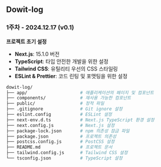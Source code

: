 ## Dowit-log

### 1주차 - 2024.12.17 (v0.1)

**프로젝트 초기 설정**

-   **Next.js**: 15.1.0 버전
-   **TypeScript**: 타입 안전한 개발을 위한 설정
-   **Tailwind CSS**: 유틸리티 우선의 CSS 스타일링
-   **ESLint & Prettier**: 코드 린팅 및 포맷팅을 위한 설정
    <br/>

```bash
dowit-log/
├── app/                    # 애플리케이션의 페이지 및 컴포넌트
├── components/             # 재사용 가능한 컴포넌트
├── public/                 # 정적 파일
├── .gitignore              # Git ignore 설정
├── eslint.config           # ESLint 설정
├── next-env.d.ts           # Next.js TypeScript 환경 설정
├── next.config.js          # Next.js 설정
├── package-lock.json       # npm 의존성 잠금 파일
├── package.json            # 프로젝트 의존성
├── postcss.config.js       # PostCSS 설정
├── README.md               # 프로젝트 문서
├── tailwind.config.js      # Tailwind CSS 설정
└── tsconfig.json           # TypeScript 설정
```
